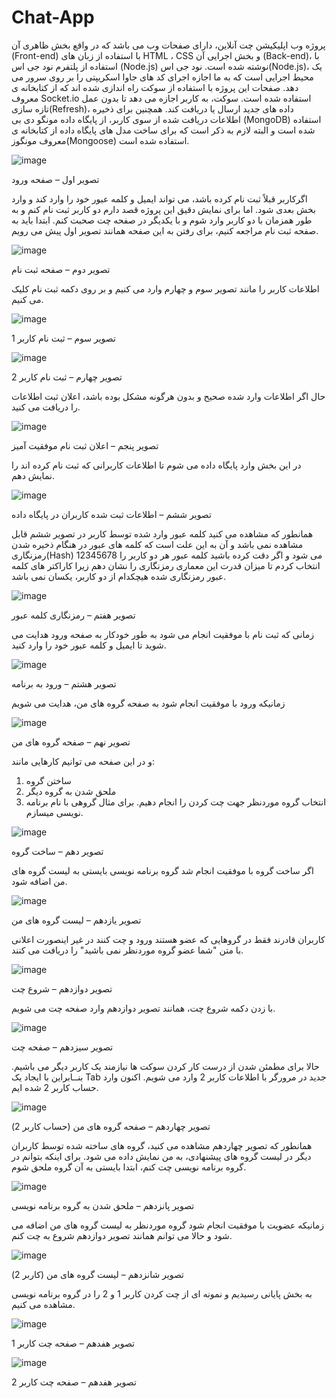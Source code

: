 # Chat-App

پروژه وب اپلیکیشن چت آنلاین، دارای صفحات وب می باشد که در واقع بخش ظاهری آن (Front-end) با استفاده از زبان های HTML ، CSS و بخش اجرایی آن (Back-end)، با استفاده از پلتفرم نود جی اس (Node.js) نوشته شده است.
نود جی اس(Node.js)، یک محیط اجرایی است که به ما اجازه اجرای کد های جاوا اسکریپتی را بر روی سرور می دهد.
صفحات این پروژه با استفاده از سوکت راه اندازی شده اند که از کتابخانه ی معروف Socket.io استفاده شده است.
سوکت، به کاربر اجازه می دهد تا بدون عمل تازه سازی(Refresh)، داده های جدید ارسال یا دریافت کند.
همچنین برای ذخیره اطلاعات دریافت شده از سوی کاربر، از پایگاه داده مونگو دی بی (MongoDB) استفاده شده است و البته لازم به ذکر است که برای ساخت مدل های پایگاه داده از کتابخانه ی معروف مونگوز(Mongoose) استفاده شده است.


 ![image](https://github.com/user-attachments/assets/04d47710-0ab2-42e9-9a29-92355d05e22f)

تصویر اول – صفحه ورود

اگرکاربر قبلاً ثبت نام کرده باشد، می تواند ایمیل و کلمه عبور خود را وارد کند و وارد بخش بعدی شود.
اما برای نمایش دقیق این پروژه قصد دارم دو کاربر ثبت نام کنم و به طور همزمان با دو کاربر وارد شوم و با یکدیگر در صفحه چت صحبت کنم.
ابتدا باید به صفحه ثبت نام مراجعه کنیم، برای رفتن به این صفحه همانند تصویر اول پیش می رویم.


 ![image](https://github.com/user-attachments/assets/d55d2df0-3602-4d30-9627-ae1bb7a99433)

تصویر دوم – صفحه ثبت نام

اطلاعات کاربر را مانند تصویر سوم و چهارم وارد می کنیم و بر روی دکمه ثبت نام کلیک می کنیم.


 ![image](https://github.com/user-attachments/assets/bbe6fd0b-9e8d-4e58-9e17-f6c34f99b064)

تصویر سوم – ثبت نام کاربر 1


 ![image](https://github.com/user-attachments/assets/f7b511bf-d0e5-4c3c-a88b-2de551624b27)

تصویر چهارم – ثبت نام کاربر 2

حال اگر اطلاعات وارد شده صحیح و بدون هرگونه مشکل بوده باشد، اعلان ثبت اطلاعات را دریافت می کنید.


 ![image](https://github.com/user-attachments/assets/20ee4d4c-a0c5-4eef-8221-f9126d184e30)

تصویر پنجم – اعلان ثبت نام موفقیت آمیز

در این بخش وارد پایگاه داده می شوم تا اطلاعات کاربرانی که ثبت نام کرده اند را نمایش دهم.


 ![image](https://github.com/user-attachments/assets/3cd76d63-ffec-450b-ad1b-8dd4557af1f1)

تصویر ششم – اطلاعات ثبت شده کاربران در پایگاه داده

همانطور که مشاهده می کنید کلمه عبور وارد شده توسط کاربر در تصویر ششم قابل مشاهده نمی باشد و آن به این علت است که کلمه های عبور در هنگام ذخیره شدن رمزنگاری(Hash) می شود و اگر دقت کرده باشید کلمه عبور هر دو کاربر را 12345678 انتخاب کردم تا میزان قدرت این معماری رمزنگاری را نشان دهم زیرا کاراکتر های کلمه عبور رمزنگاری شده هیچکدام از دو کاربر، یکسان نمی باشد.


 ![image](https://github.com/user-attachments/assets/dc28d14f-6a9a-4ac8-82d3-fc74115e49d0)

تصویر هفتم – رمزنگاری کلمه عبور

زمانی که ثبت نام با موفقیت انجام می شود به طور خودکار به صفحه ورود هدایت می شوید تا ایمیل و کلمه عبور خود را وارد کنید.


 ![image](https://github.com/user-attachments/assets/c8b6e2c8-cd02-4ff1-99bc-2c0bc5bfff81)

تصویر هشتم – ورود به برنامه

زمانیکه ورود با موفقیت انجام شود به صفحه گروه های من، هدایت می شویم


 ![image](https://github.com/user-attachments/assets/ae2d3ada-88c8-40d5-97bb-4527d3d94d09)

تصویر نهم – صفحه گروه های من

و در این صفحه می توانیم کارهایی مانند:
1. ساختن گروه
2. ملحق شدن به گروه دیگر
3. انتخاب گروه موردنظر جهت چت کردن
را انجام دهیم.
برای مثال گروهی با نام برنامه نویسی میسازم.


 ![image](https://github.com/user-attachments/assets/e30656f2-2b76-40f7-9244-98c5e0b0554b)

تصویر دهم – ساخت گروه

اگر ساخت گروه با موفقیت انجام شد گروه برنامه نویسی بایستی به لیست گروه های من اضافه شود.


 ![image](https://github.com/user-attachments/assets/e601d41b-f906-40cf-924e-b7dadbd02a4e)

تصویر یازدهم – لیست گروه های من

کاربران قادرند فقط در گروهایی که عضو هستند ورود و چت کنند در غیر اینصورت اعلانی با متن "شما عضو گروه موردنظر نمی باشید" را دریافت می کنند.


 ![image](https://github.com/user-attachments/assets/795a5411-f57f-44c6-ad67-2b0f8c63f15d)

تصویر دوازدهم – شروع چت

با زدن دکمه شروع چت، همانند تصویر دوازدهم وارد صفحه چت می شویم.


 ![image](https://github.com/user-attachments/assets/89a8d418-647a-49ec-9231-f137d37ed605)

تصویر سیزدهم – صفحه چت

حالا برای مطمئن شدن از درست کار کردن سوکت ها نیازمند یک کاربر دیگر می باشیم. بنــابراین با ایجاد یک Tab جدید در مرورگر با اطلاعات کاربر 2 وارد می شویم.
اکنون وارد حساب کاربر 2  شده ایم.


 ![image](https://github.com/user-attachments/assets/346fa5e2-852f-4470-8518-c19a14798f21)

تصویر چهاردهم – صفحه گروه های من (حساب کاربر 2)

همانطور که تصویر چهاردهم مشاهده می کنید، گروه های ساخته شده توسط کاربران دیگر در لیست گروه های پیشنهادی، به من نمایش داده می شود.
برای اینکه بتوانم در گروه برنامه نویسی چت کنم، ابتدا بایستی به آن گروه ملحق شوم.


 ![image](https://github.com/user-attachments/assets/90274fcb-041d-4472-8bf9-5a6e5279acee)

تصویر پانزدهم – ملحق شدن به گروه برنامه نویسی

زمانیکه عضویت با موفقیت انجام شود گروه موردنظر به لیست گروه های من اضافه می شود و حالا می توانم همانند تصویر دوازدهم شروع به چت کنم.


 ![image](https://github.com/user-attachments/assets/738bbe2f-b1da-49c5-bf73-e3cf763f5725)

تصویر شانزدهم – لیست گروه های من (کاربر 2)

به بخش پایانی رسیدیم و نمونه ای از چت کردن کاربر 1 و 2 را در گروه برنامه نویسی مشاهده می کنیم.


 ![image](https://github.com/user-attachments/assets/4de57633-42d5-45c1-84c1-6cb26d6f665a)

تصویر هفدهم – صفحه چت کاربر 1


 ![image](https://github.com/user-attachments/assets/8f45799c-8967-4dbc-bf3d-2f9db729c08c)

تصویر هفدهم – صفحه چت کاربر 2

